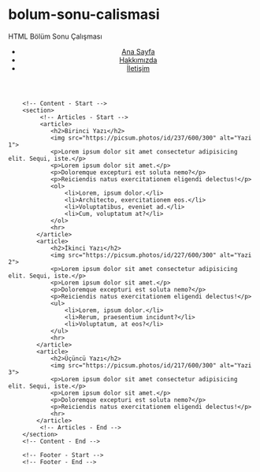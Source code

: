 # bolum-sonu-calismasi
HTML Bölüm Sonu Çalışması
<!DOCTYPE html>
<html lang="tr">
<head>
    <meta charset="UTF-8">
    <meta name="viewport" content="width=device-width, initial-scale=1.0">
    <title>Kodluyoruz</title>
</head>
<body>
        <!-- Navbar - Start -->
        <header>
            <nav>
                <ul>
                    <li>
                        <a href="index.html">Ana Sayfa</a>
                    </li>
                    <li>
                        <a href="about-us.html">Hakkımızda</a>
                    </li>
                    <li>
                        <a href="contact.html">İletişim</a>
                    </li>
                </ul>
            </nav>
        </header>
        <!-- Navbar - End -->

        <!-- Content - Start -->
        <section>
             <!-- Articles - Start -->
             <article>
                <h2>Birinci Yazı</h2>
                <img src="https://picsum.photos/id/237/600/300" alt="Yazi 1">
                <p>Lorem ipsum dolor sit amet consectetur adipisicing elit. Sequi, iste.</p>
                <p>Lorem ipsum dolor sit amet.</p>
                <p>Doloremque excepturi est soluta nemo?</p>
                <p>Reiciendis natus exercitationem eligendi delectus!</p>
                <ol>
                    <li>Lorem, ipsum dolor.</li>
                    <li>Architecto, exercitationem eos.</li>
                    <li>Voluptatibus, eveniet ad.</li>
                    <li>Cum, voluptatum at?</li>
                </ol>
                <hr>
            </article>
            <article>
                <h2>İkinci Yazı</h2>
                <img src="https://picsum.photos/id/227/600/300" alt="Yazi 2">
                <p>Lorem ipsum dolor sit amet consectetur adipisicing elit. Sequi, iste.</p>
                <p>Lorem ipsum dolor sit amet.</p>
                <p>Doloremque excepturi est soluta nemo?</p>
                <p>Reiciendis natus exercitationem eligendi delectus!</p>
                <ul>
                    <li>Lorem, ipsum dolor.</li>
                    <li>Rerum, praesentium incidunt?</li>
                    <li>Voluptatum, at eos?</li>
                </ul>
                <hr>
            </article>
            <article>
                <h2>Üçüncü Yazı</h2>
                <img src="https://picsum.photos/id/217/600/300" alt="Yazi 3">
                <p>Lorem ipsum dolor sit amet consectetur adipisicing elit. Sequi, iste.</p>
                <p>Lorem ipsum dolor sit amet.</p>
                <p>Doloremque excepturi est soluta nemo?</p>
                <p>Reiciendis natus exercitationem eligendi delectus!</p>
                <hr>
            </article>
             <!-- Articles - End -->
        </section>
        <!-- Content - End -->

        <!-- Footer - Start -->
        <!-- Footer - End -->



    
</body>
</html>
